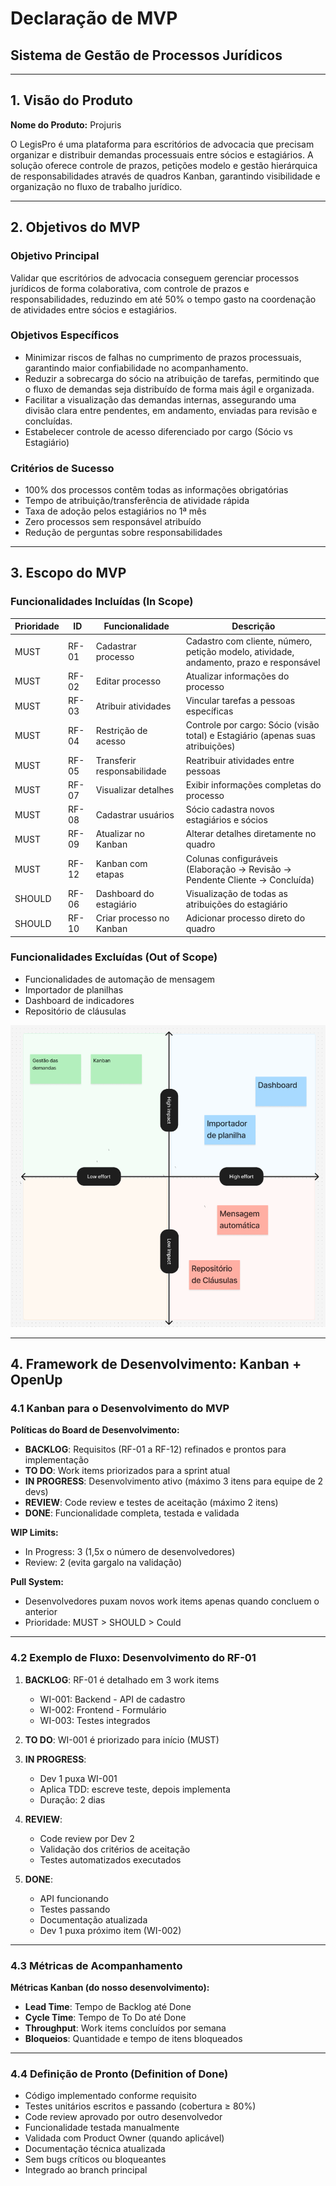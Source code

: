 # Declaração de MVP
## Sistema de Gestão de Processos Jurídicos

---

## 1. Visão do Produto

**Nome do Produto:** Projuris

O LegisPro é uma plataforma para escritórios de advocacia que precisam organizar e distribuir demandas processuais entre sócios e estagiários. A solução oferece controle de prazos, petições modelo e gestão hierárquica de responsabilidades através de quadros Kanban, garantindo visibilidade e organização no fluxo de trabalho jurídico.

---

## 2. Objetivos do MVP

### Objetivo Principal
Validar que escritórios de advocacia conseguem gerenciar processos jurídicos de forma colaborativa, com controle de prazos e responsabilidades, reduzindo em até 50% o tempo gasto na coordenação de atividades entre sócios e estagiários.

### Objetivos Específicos
- Minimizar riscos de falhas no cumprimento de prazos processuais, garantindo maior confiabilidade no acompanhamento.
- Reduzir a sobrecarga do sócio na atribuição de tarefas, permitindo que o fluxo de demandas seja distribuído de forma mais ágil e organizada.
- Facilitar a visualização das demandas internas, assegurando uma divisão clara entre pendentes, em andamento, enviadas para revisão e concluídas.
- Estabelecer controle de acesso diferenciado por cargo (Sócio vs Estagiário)

### Critérios de Sucesso
-  100% dos processos contêm todas as informações obrigatórias
-  Tempo de atribuição/transferência de atividade rápida
-  Taxa de adoção pelos estagiários no 1ª mês
-  Zero processos sem responsável atribuído
-  Redução de perguntas sobre responsabilidades

---

## 3. Escopo do MVP

### Funcionalidades Incluídas (In Scope)

| Prioridade | ID | Funcionalidade | Descrição |
|------------|-----|----------------|-----------|
| MUST | RF-01 | Cadastrar processo | Cadastro com cliente, número, petição modelo, atividade, andamento, prazo e responsável |
| MUST | RF-02 | Editar processo | Atualizar informações do processo |
| MUST | RF-03 | Atribuir atividades | Vincular tarefas a pessoas específicas |
| MUST | RF-04 | Restrição de acesso | Controle por cargo: Sócio (visão total) e Estagiário (apenas suas atribuições) |
| MUST | RF-05 | Transferir responsabilidade | Reatribuir atividades entre pessoas |
| MUST | RF-07 | Visualizar detalhes | Exibir informações completas do processo |
| MUST | RF-08 | Cadastrar usuários | Sócio cadastra novos estagiários e sócios |
| MUST | RF-09 | Atualizar no Kanban | Alterar detalhes diretamente no quadro |
| MUST | RF-12 | Kanban com etapas | Colunas configuráveis (Elaboração → Revisão → Pendente Cliente → Concluída) |
| SHOULD | RF-06 | Dashboard do estagiário | Visualização de todas as atribuições do estagiário |
| SHOULD | RF-10 | Criar processo no Kanban | Adicionar processo direto do quadro |

### Funcionalidades Excluídas (Out of Scope)
- Funcionalidades de automação de mensagem
- Importador de planilhas
- Dashboard de indicadores
- Repositório de cláusulas

![Tabela MVP](../imagens/Tabela_mvp.png)

---

## 4. Framework de Desenvolvimento: Kanban + OpenUp

### 4.1 Kanban para o Desenvolvimento do MVP

**Políticas do Board de Desenvolvimento:**

- **BACKLOG**: Requisitos (RF-01 a RF-12) refinados e prontos para implementação
- **TO DO**: Work items priorizados para a sprint atual
- **IN PROGRESS**: Desenvolvimento ativo (máximo 3 itens para equipe de 2 devs)
- **REVIEW**: Code review e testes de aceitação (máximo 2 itens)
- **DONE**: Funcionalidade completa, testada e validada

**WIP Limits:**
- In Progress: 3 (1,5x o número de desenvolvedores)
- Review: 2 (evita gargalo na validação)

**Pull System:**
- Desenvolvedores puxam novos work items apenas quando concluem o anterior
- Prioridade: MUST > SHOULD > Could


---

### 4.2 Exemplo de Fluxo: Desenvolvimento do RF-01

1. **BACKLOG**: RF-01 é detalhado em 3 work items
   - WI-001: Backend - API de cadastro
   - WI-002: Frontend - Formulário
   - WI-003: Testes integrados

2. **TO DO**: WI-001 é priorizado para início (MUST)

3. **IN PROGRESS**: 
   - Dev 1 puxa WI-001
   - Aplica TDD: escreve teste, depois implementa
   - Duração: 2 dias

4. **REVIEW**:
   - Code review por Dev 2
   - Validação dos critérios de aceitação
   - Testes automatizados executados

5. **DONE**:
   - API funcionando
   - Testes passando
   - Documentação atualizada
   - Dev 1 puxa próximo item (WI-002)

---

### 4.3 Métricas de Acompanhamento

**Métricas Kanban (do nosso desenvolvimento):**
- **Lead Time**: Tempo de Backlog até Done
- **Cycle Time**: Tempo de To Do até Done
- **Throughput**: Work items concluídos por semana
- **Bloqueios**: Quantidade e tempo de itens bloqueados

---

### 4.4 Definição de Pronto (Definition of Done)

-  Código implementado conforme requisito
-  Testes unitários escritos e passando (cobertura ≥ 80%)
-  Code review aprovado por outro desenvolvedor
-  Funcionalidade testada manualmente
-  Validada com Product Owner (quando aplicável)
-  Documentação técnica atualizada
-  Sem bugs críticos ou bloqueantes
-  Integrado ao branch principal

